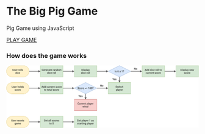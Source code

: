 # The Big Pig Game
Pig Game using JavaScript

<a href="http://www.anuragrajan.ml/TheBigPigGame">PLAY GAME</a>

### How does the game works

<img src="piggame-flowchart.png">
